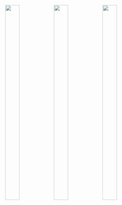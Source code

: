 <p float="center>
          
<img src="https://user-images.githubusercontent.com/113609040/210040596-19a974e5-a1c9-4da7-a54e-a68404ed17e0.png" width=22% height=35%>

<img src="https://user-images.githubusercontent.com/113609040/219549690-faee30d1-427a-4f50-8052-66d3bb9b1163.png" width=30% height=40%>

<img src="https://user-images.githubusercontent.com/113609040/219550067-5d12ebba-3a82-419f-a4a1-197608439e5f.png" width=30% height=40%>

<img src="https://user-images.githubusercontent.com/113609040/219549980-2c732630-e10d-403c-8014-1344d20c811c.png" width=30% height=40%>

</p>
